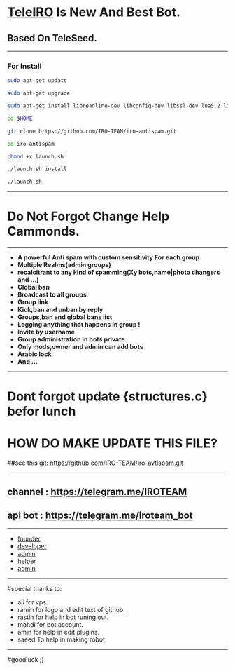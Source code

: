 # [TeleIRO](https://telegram.me/teleiro) Is New And Best Bot.

## Based On TeleSeed.
_________________________________________________________________________________
###  For Install  
```bash
sudo apt-get update

sudo apt-get upgrade

sudo apt-get install libreadline-dev libconfig-dev libssl-dev lua5.2 liblua5.2-dev libevent-dev make unzip git redis-server g++ libjansson-dev libpython-dev expat libexpat1-dev

cd $HOME

git clone https://github.com/IRO-TEAM/iro-antispam.git

cd iro-antispam

chmod +x launch.sh

./launch.sh install

./launch.sh
```
__________________________________
# Do Not Forgot Change Help Cammonds.
_________________________________________________________________________________
* **A powerful Anti spam with custom sensitivity For each group**
* **Multiple Realms(admin groups)**
* **recalcitrant to any kind of spamming(Xy bots,name|photo changers and ...)**
* **Global ban**
* **Broadcast to all groups**
* **Group link**
* **Kick,ban and unban by reply**
* **Groups,ban and global bans list**
* **Logging anything that happens in group !**
* **Invite by username**
* **Group administration in bots private**
* **Only mods,owner and admin can add bots**
* **Arabic lock**
* **And ...**
 
________________________________________________________________________________

# Dont forgot update {structures.c} befor lunch

# HOW DO MAKE UPDATE THIS FILE?

##see this git:  https://github.com/IRO-TEAM/iro-avtispam.git

________________________________________________________________________________
## channel : https://telegram.me/IROTEAM

## api bot : https://telegram.me/iroteam_bot
________________________________________________________________________________
* [founder](https://telegram.me/raminoa)
* [developer](https://telegram.me/Fatemw_khaonmme)
*  [admin](https://telegram.me/zx01_01_ADmin_line_01_01)
*  [helper](https://telegram.me/goraze)
*  [admin](https://telegram.me/xxicy_boyxx)

_________________________________________________________________________________

#special thanks to:
* ali for vps. 
* ramin for logo and edit text of github.
* rastin for help in bot runing out.
* mahdi for bot account.
* amin for help in edit plugins.
* saeed To help in making robot.
_________________________________________________________________________________

#goodluck ;)

